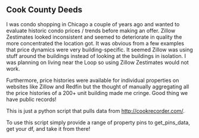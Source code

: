 ## Cook County Deeds

I was condo shopping in Chicago a couple of years ago and wanted to evaluate historic condo prices / trends before making an offer. Zillow Zestimates looked inconsistent and seemed to deteriorate in quality the more concentrated the location got. It was obvious from a few examples that price dynamics were very building-specific. It seemed Zillow was using stuff around the buildings instead of looking at the buildings in isolation. I was planning on living near the Loop so using Zillow Zestimates would not work.

Furthermore, price histories were available for individual properties on websites like Zillow and Redfin but the thought of manually aggregating all the price histories of a 200+ unit building made me cringe. Good thing we have public records!

This is just a python script that pulls data from http://cookrecorder.com/.

To use this script simply provide a range of property pins to get_pins_data, get your df, and take it from there!